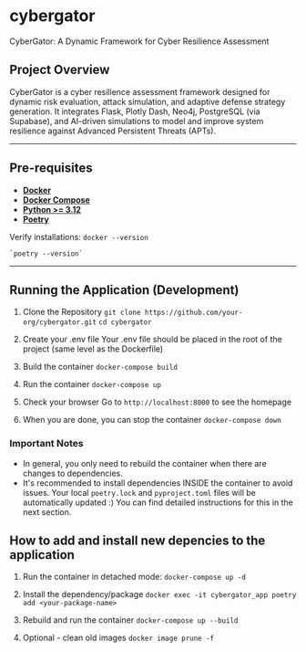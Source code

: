 # cybergator
CyberGator: A Dynamic Framework for Cyber Resilience Assessment

## Project Overview
CyberGator is a cyber resilience assessment framework designed for dynamic risk evaluation, attack simulation, and adaptive defense strategy generation. It integrates Flask, Plotly Dash, Neo4j, PostgreSQL (via Supabase), and AI-driven simulations to model and improve system resilience against Advanced Persistent Threats (APTs).

---
## Pre-requisites
- **[Docker](https://www.docker.com/get-started)**
- **[Docker Compose](https://docs.docker.com/compose/install/)**
- **[Python >= 3.12](https://www.datacamp.com/blog/how-to-install-python)**
- **[Poetry](https://python-poetry.org/docs/#installation)**

Verify installations:
    `docker --version`
    
    `poetry --version`

--- 
## Running the Application (Development)
1. Clone the Repository
`git clone https://github.com/your-org/cybergator.git`
`cd cybergator`

2. Create your .env file
Your .env file should be placed in the root of the project (same level as the Dockerfile)

2. Build the container
`docker-compose build`

3. Run the container
`docker-compose up`

4. Check your browser
Go to `http://localhost:8000` to see the homepage

5. When you are done, you can stop the container
`docker-compose down`

### Important Notes
- In general, you only need to rebuild the container when there are changes to dependencies.
- It's recommended to install dependencies INSIDE the container to avoid issues. Your local `poetry.lock` and `pyproject.toml` files will be automatically updated :) You can find detailed instructions for this in the next section.

## How to add and install new depencies to the application
1. Run the container in detached mode:
`docker-compose up -d`

2. Install the dependency/package
`docker exec -it cybergator_app poetry add <your-package-name>`

3. Rebuild and run the container
`docker-compose up --build`

4. Optional - clean old images
`docker image prune -f`

